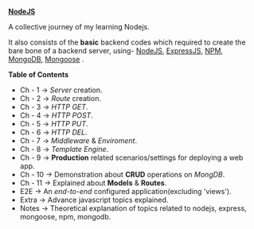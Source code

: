**[NodeJS](https://nodejs.org/en/docs/guides/)**

A collective journey of my learning Nodejs.

It also consists of the **basic** backend codes which required to create the bare bone of a backend server, using- [NodeJS](https://nodejs.org/en/docs/), [ExpressJS](https://expressjs.com/en/5x/api.html), [NPM](https://docs.npmjs.com/about-npm), [MongoDB](https://www.mongodb.com/docs/), [Mongoose](https://mongoosejs.com/docs/documents.html) .

**Table of Contents**
- Ch - 1 -> *Server* creation.
- Ch - 2 -> *Route* creation.
- Ch - 3 -> *HTTP GET*.
- Ch - 4 -> *HTTP POST*.
- Ch - 5 -> *HTTP PUT*.
- Ch - 6 -> *HTTP DEL*.
- Ch - 7 -> *Middleware* & *Enviroment*.
- Ch - 8 -> *Template Engine*.
- Ch - 9 -> **Production** related scenarios/settings for deploying a web app.
- Ch - 10 -> Demonstration about **CRUD** operations on *MongDB*.
- Ch - 11 -> Explained about **Models** & **Routes**.
- E2E -> An *end-to-end* configured application(excluding 'views').
- Extra -> Advance javascript topics explained. 
- Notes -> Theoretical explanation of topics related to nodejs, express, mongoose, npm, mongodb.
